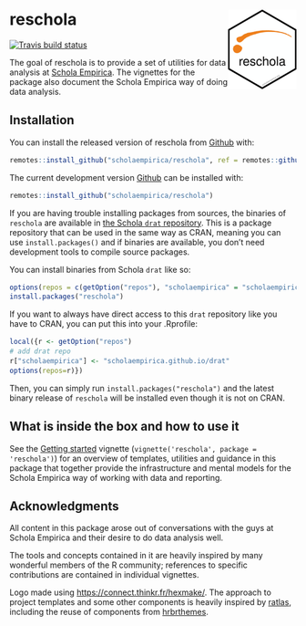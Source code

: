 
<!-- README.md is generated from README.Rmd. Please edit that file -->

# reschola <a href='https://scholaempirica.github.io/reschola'><img src='man/figures/logo.png' align="right" height="139" /></a>

<!-- badges: start -->

[![Travis build
status](https://travis-ci.org/scholaempirica/reschola.svg?branch=master)](https://travis-ci.org/scholaempirica/reschola)
<!-- badges: end -->

The goal of reschola is to provide a set of utilities for data analysis
at [Schola Empirica](https://scholaempirica.org). The vignettes for the
package also document the Schola Empirica way of doing data analysis.

## Installation

You can install the released version of reschola from
[Github](https://github.com) with:

``` r
remotes::install_github("scholaempirica/reschola", ref = remotes::github_release())
```

The current development version [Github](https://github.com) can be
installed with:

``` r
remotes::install_github("scholaempirica/reschola")
```

If you are having trouble installing packages from sources, the binaries
of `reschola` are available in [the Schola `drat`
repository](http://scholaempirica.github.io/drat). This is a package
repository that can be used in the same way as CRAN, meaning you can use
`install.packages()` and if binaries are available, you don’t need
development tools to compile source packages.

You can install binaries from Schola `drat` like so:

``` r
options(repos = c(getOption("repos"), "scholaempirica" = "scholaempirica.github.io/drat"))
install.packages("reschola")
```

If you want to always have direct access to this `drat` repository like
you have to CRAN, you can put this into your .Rprofile:

``` r
local({r <- getOption("repos")
# add drat repo
r["scholaempirica"] <- "scholaempirica.github.io/drat"
options(repos=r)})
```

Then, you can simply run `install.packages("reschola")` and the latest
binary release of `reschola` will be installed even though it is not on
CRAN.

## What is inside the box and how to use it

See the [Getting started](reschola.html) vignette (`vignette('reschola',
package = 'reschola')`) for an overview of templates, utilities and
guidance in this package that together provide the infrastructure and
mental models for the Schola Empirica way of working with data and
reporting.

## Acknowledgments

All content in this package arose out of conversations with the guys at
Schola Empirica and their desire to do data analysis well.

The tools and concepts contained in it are heavily inspired by many
wonderful members of the R community; references to specific
contributions are contained in individual vignettes.

Logo made using <https://connect.thinkr.fr/hexmake/>. The approach to
project templates and some other components is heavily inspired by
[ratlas](https://github.com/atlas-aai/ratlas/), including the reuse of
components from [hrbrthemes]().
